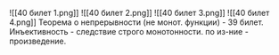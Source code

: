 ![[40 билет 1.png]]
![[40 билет 2.png]]
![[40 билет 3.png]]
![[40 билет 4.png]]
Теорема о непрерывности (не монот. функции) - 39 билет.
Инъективность - следствие строго монотонности. 
по из-ние - произведение.